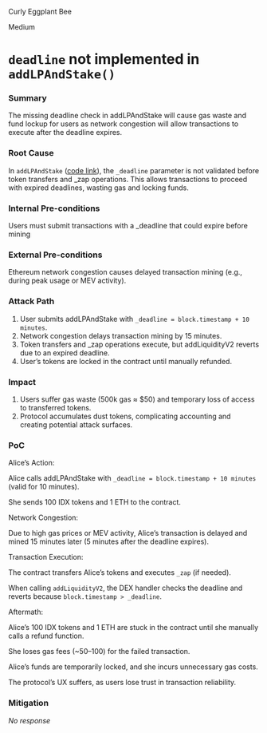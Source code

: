 Curly Eggplant Bee

Medium

# `deadline` not implemented in `addLPAndStake()`

### Summary

The missing deadline check in addLPAndStake will cause gas waste and fund lockup for users as network congestion will allow transactions to execute after the deadline expires.

### Root Cause

In `addLPAndStake` ([code link](https://github.com/sherlock-audit/2025-01-peapods-finance/blob/main/contracts/contracts/IndexUtils.sol#L51-L102)), the `_deadline` parameter is not validated before token transfers and _zap operations. This allows transactions to proceed with expired deadlines, wasting gas and locking funds.

### Internal Pre-conditions

Users must submit transactions with a _deadline that could expire before mining 


### External Pre-conditions

Ethereum network congestion causes delayed transaction mining (e.g., during peak usage or MEV activity).

### Attack Path

1. User submits addLPAndStake with `_deadline = block.timestamp + 10 minutes`.
2. Network congestion delays transaction mining by 15 minutes.
3. Token transfers and _zap operations execute, but addLiquidityV2 reverts due to an expired deadline.
4. User’s tokens are locked in the contract until manually refunded.

### Impact

1. Users suffer gas waste (500k gas ≈ $50) and temporary loss of access to transferred tokens.
2. Protocol accumulates dust tokens, complicating accounting and creating potential attack surfaces.

### PoC

Alice’s Action:

Alice calls addLPAndStake with `_deadline = block.timestamp + 10 minutes` (valid for 10 minutes).

She sends 100 IDX tokens and 1 ETH to the contract.

Network Congestion:

Due to high gas prices or MEV activity, Alice’s transaction is delayed and mined 15 minutes later (5 minutes after the deadline expires).

Transaction Execution:

The contract transfers Alice’s tokens and executes `_zap` (if needed).

When calling `addLiquidityV2`, the DEX handler checks the deadline and reverts because `block.timestamp > _deadline`.

Aftermath:

Alice’s 100 IDX tokens and 1 ETH are stuck in the contract until she manually calls a refund function.

She loses gas fees (~50–100) for the failed transaction.

Alice’s funds are temporarily locked, and she incurs unnecessary gas costs.

The protocol’s UX suffers, as users lose trust in transaction reliability.



### Mitigation

_No response_